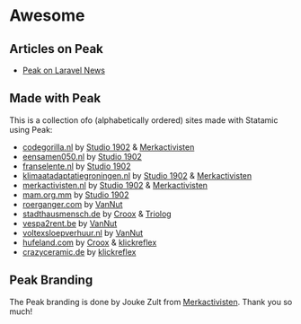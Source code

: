 # Awesome

## Articles on Peak
* [Peak on Laravel News](https://laravel-news.com/statamic-peak)

## Made with Peak
This is a collection ofo (alphabetically ordered) sites made with Statamic using Peak:

* [codegorilla.nl](https://codegorilla.nl)  by [Studio 1902](https://studio1902.nl) & [Merkactivisten](https://merkactivisten.nl)
* [eensamen050.nl](https://eensamen050.nl) by [Studio 1902](https://studio1902.nl)
* [franselente.nl](https://franselente.nl) by [Studio 1902](https://studio1902.nl)
* [klimaatadaptatiegroningen.nl](https://klimaatadaptatiegroningen.nl) by [Studio 1902](https://studio1902.nl) & [Merkactivisten](https://merkactivisten.nl)
* [merkactivisten.nl](https://merkactivisten.nl) by [Studio 1902](https://studio1902.nl) & [Merkactivisten](https://merkactivisten.nl)
* [mam.org.mm](https://mam.org.mm) by [Studio 1902](https://studio1902.nl)
* [roerganger.com](https://roerganger.com) by [VanNut](https://vannut.nl)
* [stadthausmensch.de](https://stadthausmensch.de) by [Croox](https://croox.com) & [Triolog](https://www.triolog-web.de)
* [vespa2rent.be](https://vespa2rent.be) by [VanNut](https://vannut.nl)
* [voltexsloepverhuur.nl](https://voltexsloepverhuur.nl) by [VanNut](https://vannut.nl)
* [hufeland.com](https://hufeland.com) by [Croox](https://croox.com) & [klickreflex](https://twitter.com/klickreflex)
* [crazyceramic.de](https://www.crazyceramic.de) by [klickreflex](https://twitter.com/klickreflex)

## Peak Branding

The Peak branding is done by Jouke Zult from [Merkactivisten](https://merkactivisten.nl). Thank you so much!
